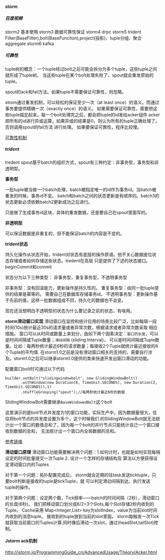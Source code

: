 #### storm

##### 百度视频
storm2 基本使用
storm3 数据可靠性保证
storm4 drpc
storm5 trident  Filter(BaseFilter),bolt(BaseFunciton),project(投影)、tuple分组、聚合aggregate
storm6 kafka

##### 可靠性

tuple树的概念：一个tuple经过bolt之后可能会拆分为多个tuple，这些tuple之间就形成了tuple树。
当这些tuple在某个bolt处理失败了，spout就会重发原始的tuple。

spout的ack和fail方法。如果tuple不需要保证可靠性，则忽略。

strom通过重发机制，可以轻松的保证至少一次（at least once）的语义。而通过事务要提供精确一次（exactly once）的语义。
如果需要保证可靠性，需要把这些tuple描定起来。每一个bolt处理完之后，都会把tuple的id发给acker组件
acker把所有的id进行异或运算，如果异或的结果是0，则认为所有的tuple正确处理了。否则调用spout的fail方法
进行处理。
如果要保证可靠性，程序比较慢。

[可靠性机制](https://www.cnblogs.com/hd3013779515/p/6971875.html)


##### trident

tredent spout基于batch的组织方式，spout有三种约定：非事务型，事务型和非透明型。

**事务型**

一批tuple被当做一个batch处理，batch被指定唯一的id作为事务id。当batch被重发的时候，事务id不变。
batch和batch之间的状态更新是有顺序的。batch3的状态更新必须依赖batch2更新成功之后进行。

只是做了生成事务id这块，具体的重发数据，还是要自己在spout里面写的。

**非透明型**

可以保证数据是非重复的，但不能保证batch的内容是不变的。


**trident状态**

持久化操作从状态开始，trident对状态有底层的操作原语。他不关心数据座位状态存储或者如何存储这些状态。tredent在高层
只是提供了下述的状态接口。beginCommit和commit

状态分为以下三种类型：
非事务型，重复事务型，不透明事务型

非事务型：没有回滚能力，更新操作是持久性的。
重复事务型：由同一批tuple提供的结果是幂等的。 需要自己在数据库存储事务id。
不透明事务型：更新操作基于先前的值，这样一批数据组成不同，持久化的数据也不会变。

现在还没想明白不透明型的状态为什么要记录之前的状态，有啥用。

**storm滑动窗口实现**
滑动窗口在监控和统计应用的场景比较广泛，比如每隔一段时间(10s)统计最近30s的请求量或者异常次数，根据请求或者异常次数采取
相应措施。
窗口可以从时间或数量上来划分，由如下两个因素决定：`窗口的长度`，可以是时间间隔或Tuple数量；`滑动间隔`
(sliding Interval)，
可以是时间间隔或Tuple数量。比如：每两秒统计最近6秒的请求数量；每接收2个Tuple就统计最近接收的6个Tuple的平均值.
在storm1.0之前是没有滑动窗口相关的支持的，需要自行涉及。storm1.0之后可以继承storm1.0提供的类来快速开发出窗口滑动的功能。

配置窗口bolt时可通过以下代码
```
builder.setBolt("slidingwindowbolt", new SlidingWindowBolt()
       .withWindow(new Duration(6, TimeUnit.SECONDS), new Duration(2, TimeUnit.SECONDS)),1)
       .shuffleGrouping("spout");//每两秒统计最近6秒的数据
```
SlidingWindowBolt需要继承`BaseWindowedBolt`这个bolt

这里演示的是bolt节点并发度为1的窗口功能，实际生产中，因为数据量很大，往往将bolt节点的并发度设置为多个，这个时候我们
的SlidingWindowBolt就无法统计出一个窗口的数值总和了。因为每一个bolt的并行节点只能统计自己一个窗口接收到数据的总和，
无法统计出一个窗口内全局数据的总和。

[参考链接](https://www.cnblogs.com/intsmaze/p/6481588.html)

**滑动窗口原理**
滑动窗口功能需要解决两个问题：1.如何计时，也就是如何实现每隔设定的时间批量提交一次Tuple  2. 设计一个怎样的存储结构及
算法以方便获得设定滑动窗口内的Tuples

对于第一个问题：拓扑配置完成后， storm就会定期的往task发送ticktuple，只要bolt判断是接收的tuple是tickTuple，就
可以判定滑动间隔到达，执行发送tuple的操作。

对于第两个问题：设定两个数，Tick频率——batch的时间间隔（2秒），滑动窗口的长度(6秒)。
我们把移动窗口划分成6/2=3个Slots,每个Slot存储2秒内收到的Tuple。
Cache采用 Map<Integer,List<T>> key为slotIndex，value为当前slot时间内收到的消息tuple。
接收到的tuple放到当前的slot里面。
storm每触发一次Tick就获取当前窗口的Tuples计算,同时像后滑动一次slot，通过(headSlot,tailSlot)控制。


#### Jstorm ack机制
http://jstorm.io/ProgrammingGuide_cn/AdvancedUsage/Theory/Acker.html